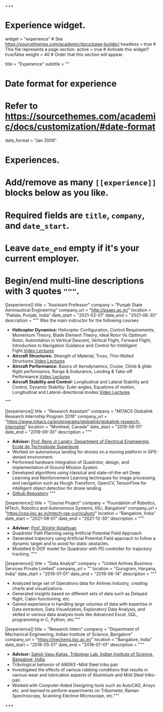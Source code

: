 +++
# Experience widget.
widget = "experience"  # See https://sourcethemes.com/academic/docs/page-builder/
headless = true  # This file represents a page section.
active = true  # Activate this widget? true/false
weight = 40  # Order that this section will appear.

title = "Experience"
subtitle = ""

# Date format for experience
#   Refer to https://sourcethemes.com/academic/docs/customization/#date-format
date_format = "Jan 2006"

# Experiences.
#   Add/remove as many `[[experience]]` blocks below as you like.
#   Required fields are `title`, `company`, and `date_start`.
#   Leave `date_end` empty if it's your current employer.
#   Begin/end multi-line descriptions with 3 quotes `"""`.
[[experience]]
  title = "Assistant Professor"
  company = "Punjab State Aeronautical Engineering"
  company_url = "http://psaec.ac.in/"
  location = "Patiala, Punjab, India"
  date_start = "2021-02-01"
  date_end = "2021-06-30"
  description = """
  Was the main instructor for the following courses
  * **Helicopter Dynamics:** Helicopter Configuration, Control Requirements, Momentum Theory, Blade Element Theory, Ideal Rotor Vs Optimum Rotor, Autorotation in Vertical Descent, Vertical Flight, Forward Flight, Introduction to Navigation Guidance and Control for Intelligent Fight.[Video Lectures](https://docs.google.com/spreadsheets/d/1AEPxIMOgEb1ugyfhm1m2em8rf6vkH-aT/edit#gid=1887361301)
  * **Aircraft Structures:** Strength of Material, Truss, Thin-Walled Structures.[Video Lectures](https://docs.google.com/spreadsheets/d/1ZY95AMYS4pkHM7tr8uFe5Uq-Hl_-s4fF/edit#gid=1196452268)
  * **Aircraft Performance:** Basics of Aerodynamics, Cruise, Climb & glide flight performance, Range &
Endurance, Landing & Take-off Performance.[Video Lectures](https://docs.google.com/spreadsheets/d/1GF9zuYyKVXGzaKoV5Wqrcd9PTtAVyR0F/edit#gid=1458694770)
  * **Aircraft Stability and Control:** Longitudinal and Lateral Stability and Control, Dynamic Stability: Euler angles,
Equations of motion, Longitudinal and Lateral-directional modes.[Video Lectures](https://docs.google.com/spreadsheets/d/1uGu29oBwKBpaWH42YdNj9bxoFhZ3Qj9V/edit#gid=287325547)

  """

[[experience]]
  title = "Research Assistant"
  company = "MITACS Globalink Research Internship Program 2019"
  company_url = "https://www.mitacs.ca/en/programs/globalink/globalink-research-internship"
  location = "Montreal, Canada"
  date_start = "2019-06-01"
  date_end = "2019-09-30"
  description = """
  * **Advisor:** [Prof. Rene Jr Landry, Department of Electrical Engineering, Ecole de Technologie Superieure](https://www.etsmtl.ca/en/research/professors/rlandry)
  * Worked on autonomous landing for drones on a moving platform in GPS-denied environment.
  * Performed hardware integration of Quadrotor, design, and implementation of Ground Mission System.
  * Developed algorithms using classical and state-of-the-art Deep Learning and Reinforcement Learning techniques for image processing and navigation such as Hough Transform, OpenCV, TensorFlow for intelligent object detection for drone landing
  * [Github Repository](https://github.com/Lokesh97Bansal/Landing-Site-detection-for-Autonomous-landing-of-a-UAV-in-GPS-Denied-Environment-)
  """

[[experience]]
  title = "Course Project"
  company = "Foundation of Robotics, MTech, Robotics and Autonomous Systems, IISc, Bangalore"
  company_url = "https://cps.iisc.ac.in/mtech-ras-curriculum/"
  location = "Bangalore, India"
  date_start = "2021-08-01"
  date_end = "2021-12-30"
  description = """
  * **Advisor:** [Prof. Shishir Kolathyan](https://shishirny.github.io/)
  * Quadrotor Path Planning using Artificial Potential Field Approach
  * Generated trajectory using Artificial Potential Field approach to follow a dynamic target and to avoid for static obstacles.
  * Modelled 6-DOF model for Quadrotor with PD controller for trajectory tracking.
"""

[[experience]]
  title = "Data Analyst"
  company = "United Airlines Business Services Private Limited"
  company_url = ""
  location = "Gurugram, Haryana, India"
  date_start = "2019-01-01"
  date_end = "2019-06-14"
  description = """ 
  * Analyzed large set of Operations data for Airlines Industry, creating charts and visualizations.
  * Generated insights based on different sets of data such as Delayed flight, Cabin functioning, etc.
  * Gained experience in handling large volumes of data with expertise in Data extraction, Data Visualization, Exploratory Data Analysis, and skilled in various data analysis tools like Advanced Excel, SQL, programming in C, Python, etc."""
  
[[experience]]
  title = "Research Intern"
  company = "Department of Mechanical Engineering, Indian Institute of Science, Bangalore"
  company_url = "https://mecheng.iisc.ac.in/"
  location = "Bangalore, India"
  date_start = "2018-05-01"
  date_end = "2018-07-01"
  description = """ 
  * **Advisor:** [Satish Vasu Kailas, Tribology Lab, Indian Institute of Science, Bangalore, India](https://mecheng.iisc.ac.in/people/satish-v-kailas/)
  * Tribological behavior of Al6063 –Mild Steel tribo pair.
  * Investigated the effects of various rubbing conditions that results in various wear and lubrication aspects of Aluminium and Mild Steel tribo-pair.
  * Worked with Computer-Aided Designing tools such as AutoCAD, Ansys etc. and learned to perform experiments on Tribometer, Raman Spectroscopy, Scanning Electron Microscope, etc."""
  
+++
